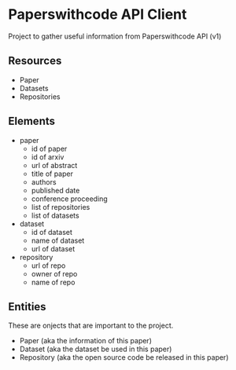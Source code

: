 # Paperswithcode API Client

Project to gather useful information from Paperswithcode API (v1)

## Resources

* Paper
* Datasets
* Repositories

## Elements

* paper
  * id of paper
  * id of arxiv
  * url of abstract
  * title of paper
  * authors
  * published date
  * conference proceeding
  * list of repositories
  * list of datasets
* dataset
  * id of dataset
  * name of dataset
  * url of dataset
* repository
  * url of repo
  * owner of repo
  * name of repo

## Entities

These are onjects that are important to the project.

* Paper (aka the information of this paper)
* Dataset (aka the dataset be used in this paper)
* Repository (aka the open source code be released in this paper)
